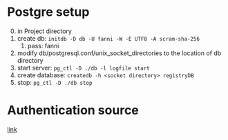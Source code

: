 # Postgre setup

0. in Project directory
1. create db: `initdb -D db -U fanni -W -E UTF8 -A scram-sha-256`
   1. pass: fanni
2. modify db/postgresql.conf/unix_socket_directories to the location of db directory
3. start server: `pg_ctl -D ./db -l logfile start`
4. create database: `createdb -h <socket directory> registryDB`
5. stop: `pg_ctl -D ./db stop`

# Authentication source

[link](https://www.bezkoder.com/spring-boot-security-postgresql-jwt-authentication/#Overview)